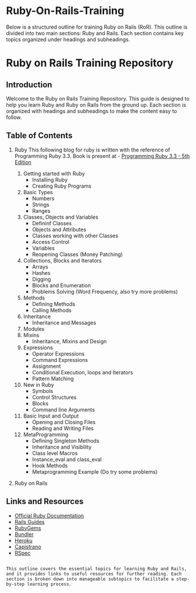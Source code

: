 # Ruby-On-Rails-Training
Below is a structured outline for training Ruby on Rails (RoR). This outline is divided into two main sections: Ruby and Rails. Each section contains key topics organized under headings and subheadings.


# Ruby on Rails Training Repository

## Introduction
Welcome to the Ruby on Rails Training Repository. This guide is designed to help you learn Ruby and Ruby on Rails from the ground up. Each section is organized with headings and subheadings to make the content easy to follow.

## Table of Contents
1. Ruby
   This following blog for ruby is written with the reference of Programming Ruby 3.3. Book is present at - [Programming Ruby 3.3 - 5th Edition](https://drive.google.com/drive/folders/15uK8SN2QWBYtq5LCo0473c6JHJCTlDgS)
   1. Getting started with Ruby
      * Installing Ruby
      * Creating Ruby Programs
   2. Basic Types
      * Numbers
      * Strings
      * Ranges
   3. Classes, Objects and Variables
      * Defininf Classes
      * Objects and Attributes
      * Classes working with other Classes
      * Access Control
      * Variables
      * Reopening Classes (Money Patching)
   4. Collections, Blocks and Iterators
      * Arrays
      * Hashes
      * Digging
      * Blocks and Enumeration
      * Problems Solving (Word Frequency, also try more problems)
   5. Methods
      * Defining Methods
      * Calling Methods
   6. Inheritance
         * Inheritance and Messages
   7. Modules
   8. Mixins
         * Inheritance, Mixins and Design
   9. Expressions
         * Operator Expressions
         * Command Expressions
         * Assignment
         * Conditional Execution, loops and Iterators
         * Pattern Matching
   10. New in Ruby
         * Symbols
         * Control Structures
         * Blocks
         * Command line Arguments
   11. Basic Input and Output
         * Opening and Closing Files
         * Reading and Writing Files
   12. MetaProgramming
         * Defining Singleton Methods
         * Inheritance and Visibility
         * Class level Macros
         * Instance_eval and class_eval
         * Hook Methods
         * Metaprogramming Example (Do try some problems)


2. Ruby on Rails
  

## Links and Resources
- [Official Ruby Documentation](https://www.ruby-lang.org/en/documentation/)
- [Rails Guides](https://guides.rubyonrails.org/)
- [RubyGems](https://rubygems.org/)
- [Bundler](https://bundler.io/)
- [Heroku](https://www.heroku.com/)
- [Capistrano](https://capistranorb.com/)
- [RSpec](https://rspec.info/)
```

This outline covers the essential topics for learning Ruby and Rails, and it provides links to useful resources for further reading. Each section is broken down into manageable subtopics to facilitate a step-by-step learning process.
